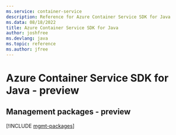 ```yaml
---
ms.service: container-service
description: Reference for Azure Container Service SDK for Java
ms.data: 08/18/2022
title: Azure Container Service SDK for Java
author: joshfree
ms.devlang: java
ms.topic: reference
ms.author: jfree
---
```

# Azure Container Service SDK for Java - preview

## Management packages - preview
[!INCLUDE [mgmt-packages](container-service-mgmt-index.md)]